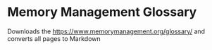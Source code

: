 # Memory Management Glossary

Downloads the https://www.memorymanagement.org/glossary/ and converts all pages to Markdown

